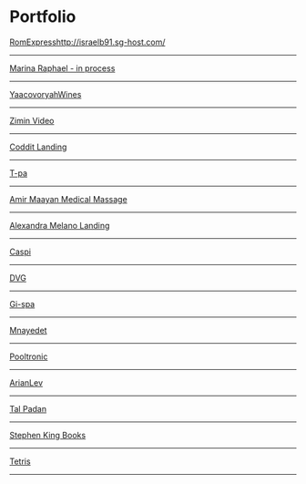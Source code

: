 # Portfolio

<a href="https://romexpress.co.il/">RomExpress</a>http://israelb91.sg-host.com/
_____
<a href="http://israelb91.sg-host.com/">Marina Raphael - in process</a>
_____
<a href="https://yaacovoryahwines.com/">YaacovoryahWines</a>
_____
<a href="https://zimin.video/">Zimin Video</a>
_____
<a href="https://landing.coditt.com/outsourcing/
">Coddit Landing</a>
_____
<a href="https://www.t-pa.co.il/">T-pa</a>
_____
<a href="https://www.amirmassage.co.il/">Amir Maayan Medical Massage</a>
_____
<a href="https://webinar.alexandramelano.com/">Alexandra Melano Landing</a>
_____
<a href="https://www.caspi-group.co.il/">Caspi</a> 
_____
<a href="https://dvg.co.il/">DVG</a> 
_____
<a href="https://www.gi-cpa.co.il/">Gi-spa</a>
_____
<a href="http://mnayedet.co.il/">Mnayedet</a>
_____
<a href="https://www.pooltronic.co.il/">Pooltronic</a>
_____
<a href="https://arianlev-treatments.ussl.co.il/">ArianLev</a>
_____
<a href="http://p36099-290-15677.s290.upress.link/">Tal Padan</a>
_____
<a href="https://nazar-himin.github.io/js-project/">Stephen King Books</a>
_____
<a href="https://nazar-himin.github.io/Tetris/">Tetris</a>
_____
